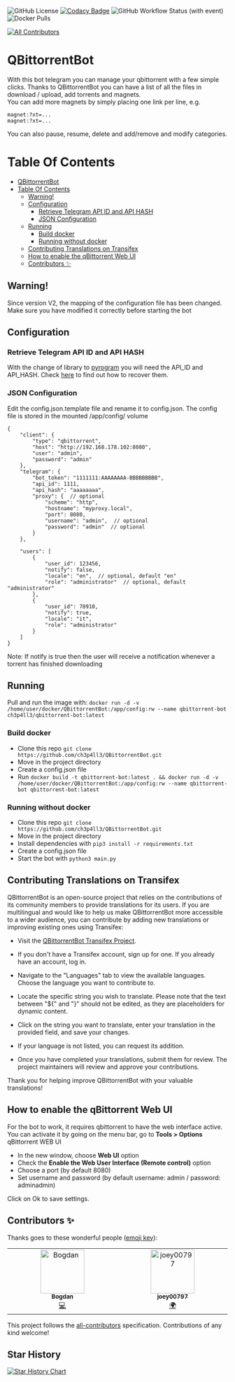 ![GitHub License](https://img.shields.io/github/license/ch3p4ll3/QBittorrentBot)
[![Codacy Badge](https://api.codacy.com/project/badge/Grade/259099080ca24e029a910e3249d32041)](https://app.codacy.com/gh/ch3p4ll3/QBittorrentBot?utm_source=github.com&utm_medium=referral&utm_content=ch3p4ll3/QBittorrentBot&utm_campaign=Badge_Grade)
![GitHub Workflow Status (with event)](https://img.shields.io/github/actions/workflow/status/ch3p4ll3/QBittorrentBot/docker-image.yml)
![Docker Pulls](https://img.shields.io/docker/pulls/ch3p4ll3/qbittorrent-bot)


<!-- ALL-CONTRIBUTORS-BADGE:START - Do not remove or modify this section -->
[![All Contributors](https://img.shields.io/badge/all_contributors-2-orange.svg?style=flat-square)](#contributors-)
<!-- ALL-CONTRIBUTORS-BADGE:END -->

# QBittorrentBot

With this bot telegram you can manage your qbittorrent with a few simple clicks. Thanks to QBittorrentBot you can have a list of all the files in download / upload, add torrents and magnets.  
You can add more magnets by simply placing one link per line, e.g. 
```
magnet:?xt=...  
magnet:?xt=...  
```
You can also pause, resume, delete and add/remove and modify categories.

# Table Of Contents
- [QBittorrentBot](#qbittorrentbot)
- [Table Of Contents](#table-of-contents)
  - [Warning!](#warning)
  - [Configuration](#configuration)
    - [Retrieve Telegram API ID and API HASH](#retrieve-telegram-api-id-and-api-hash)
    - [JSON Configuration](#json-configuration)
  - [Running](#running)
    - [Build docker](#build-docker)
    - [Running without docker](#running-without-docker)
  - [Contributing Translations on Transifex](#contributing-translations-on-transifex)
  - [How to enable the qBittorrent Web UI](#how-to-enable-the-qbittorrent-web-ui)
  - [Contributors ✨](#contributors-)


## Warning!
Since version V2, the mapping of the configuration file has been changed. Make sure you have modified it correctly before starting the bot

## Configuration
### Retrieve Telegram API ID and API HASH
With the change of library to [pyrogram](https://docs.pyrogram.org/) you will need the API_ID and API_HASH. Check [here](https://core.telegram.org/api/obtaining_api_id) to find out how to recover them.
### JSON Configuration
Edit the config.json.template file and rename it to config.json. 
The config file is stored in the mounted /app/config/ volume

```json5
{
    "client": {
        "type": "qbittorrent",
        "host": "http://192.168.178.102:8080",
        "user": "admin",
        "password": "admin"
    },
    "telegram": {
        "bot_token": "1111111:AAAAAAAA-BBBBBBBBB",
        "api_id": 1111,
        "api_hash": "aaaaaaaa",
        "proxy": {  // optional
            "scheme": "http",
            "hostname": "myproxy.local",
            "port": 8080,
            "username": "admin",  // optional
            "password": "admin"  // optional
        }
    },

    "users": [
        {
            "user_id": 123456,
            "notify": false,
            "locale": "en",  // optional, default "en"
            "role": "administrator"  // optional, default "administrator"
        },
        {
            "user_id": 78910,
            "notify": true,
            "locale": "it",
            "role": "administrator"
        }
    ]
}
```
Note: If notify is true then the user will receive a notification whenever a torrent has finished downloading

## Running
Pull and run the image with: `docker run -d -v /home/user/docker/QBittorrentBot:/app/config:rw --name qbittorrent-bot ch3p4ll3/qbittorrent-bot:latest`
### Build docker
- Clone this repo ```git clone https://github.com/ch3p4ll3/QBittorrentBot.git```
- Move in the project directory
- Create a config.json file
- Run `docker build -t qbittorrent-bot:latest . && docker run -d -v /home/user/docker/QBittorrentBot:/app/config:rw --name qbittorrent-bot qbittorrent-bot:latest`

### Running without docker
- Clone this repo `git clone https://github.com/ch3p4ll3/QBittorrentBot.git`
- Move in the project directory
- Install dependencies with `pip3 install -r requirements.txt`
- Create a config.json file
- Start the bot with `python3 main.py`

## Contributing Translations on Transifex
QBittorrentBot is an open-source project that relies on the contributions of its community members to provide translations for its users. If you are multilingual and would like to help us make QBittorrentBot more accessible to a wider audience, you can contribute by adding new translations or improving existing ones using Transifex:

- Visit the [QBittorrentBot Transifex Project](https://app.transifex.com/ch3p4ll3/qbittorrentbot/).

- If you don't have a Transifex account, sign up for one. If you already have an account, log in.

- Navigate to the "Languages" tab to view the available languages. Choose the language you want to contribute to.

- Locate the specific string you wish to translate. Please note that the text between "${" and "}" should not be edited, as they are placeholders for dynamic content.

- Click on the string you want to translate, enter your translation in the provided field, and save your changes.

- If your language is not listed, you can request its addition.

- Once you have completed your translations, submit them for review. The project maintainers will review and approve your contributions.

Thank you for helping improve QBittorrentBot with your valuable translations!

## How to enable the qBittorrent Web UI
For the bot to work, it requires qbittorrent to have the web interface active. 
You can activate it by going on the menu bar, go to **Tools > Options** qBittorrent WEB UI

- In the new window, choose **Web UI** option
- Check the **Enable the Web User Interface (Remote control)** option
- Choose a port (by default 8080)
- Set username and password (by default username: admin / password: adminadmin)

Click on Ok to save settings.

## Contributors ✨

Thanks goes to these wonderful people ([emoji key](https://allcontributors.org/docs/en/emoji-key)):

<!-- ALL-CONTRIBUTORS-LIST:START - Do not remove or modify this section -->
<!-- prettier-ignore-start -->
<!-- markdownlint-disable -->
<table>
  <tbody>
    <tr>
      <td align="center" valign="top" width="14.28%"><a href="https://github.com/bushig"><img src="https://avatars.githubusercontent.com/u/2815779?v=4?s=100" width="100px;" alt="Bogdan"/><br /><sub><b>Bogdan</b></sub></a><br /><a href="https://github.com/ch3p4ll3/QBittorrentBot/commits?author=bushig" title="Code">💻</a></td>
      <td align="center" valign="top" width="14.28%"><a href="https://github.com/joey00797"><img src="https://avatars.githubusercontent.com/u/52893618?v=4?s=100" width="100px;" alt="joey00797"/><br /><sub><b>joey00797</b></sub></a><br /><a href="#translation-joey00797" title="Translation">🌍</a></td>
    </tr>
  </tbody>
</table>

<!-- markdownlint-restore -->
<!-- prettier-ignore-end -->

<!-- ALL-CONTRIBUTORS-LIST:END -->

This project follows the [all-contributors](https://github.com/all-contributors/all-contributors) specification. Contributions of any kind welcome!

## Star History

[![Star History Chart](https://api.star-history.com/svg?repos=ch3p4ll3/QBittorrentBot&type=Date)](https://star-history.com/#ch3p4ll3/QBittorrentBot&Date)

